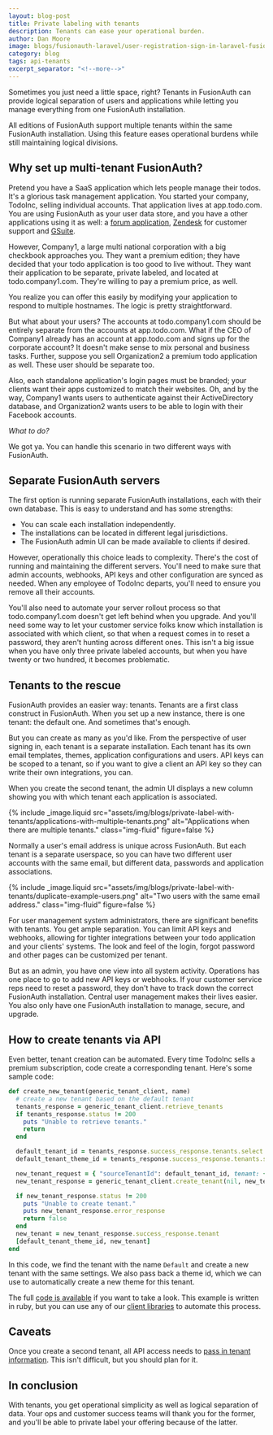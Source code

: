 ```yaml
---
layout: blog-post
title: Private labeling with tenants
description: Tenants can ease your operational burden.
author: Dan Moore
image: blogs/fusionauth-laravel/user-registration-sign-in-laravel-fusionauth.png
category: blog
tags: api-tenants
excerpt_separator: "<!--more-->"
---
```


Sometimes you just need a little space, right? Tenants in FusionAuth can provide logical separation of users and applications while letting you manage everything from one FusionAuth installation.

<!--more-->

All editions of FusionAuth support multiple tenants within the same FusionAuth installation. Using this feature eases operational burdens while still maintaining logical divisions.

## Why set up multi-tenant FusionAuth?

Pretend you have a SaaS application which lets people manage their todos. It's a glorious task management application. You started your company, TodoInc, selling individual accounts. That application lives at app.todo.com. You are using FusionAuth as your user data store, and you have a other applications using it as well: a [forum application](/blog/2020/05/13/setting-up-single-sign-on-for-nodebb), [Zendesk](/docs/v1/tech/samlv2/zendesk) for customer support and [GSuite](/docs/v1/tech/samlv2/google). 

However, Company1, a large multi national corporation with a big checkbook approaches you. They want a premium edition; they have decided that your todo application is too good to live without. They want their application to be separate, private labeled, and located at todo.company1.com. They're willing to pay a premium price, as well.

You realize you can offer this easily by modifying your application to respond to multiple hostnames. The logic is pretty straightforward.

But what about your users? The accounts at todo.company1.com should be entirely separate from the accounts at app.todo.com. What if the CEO of Company1 already has an account at app.todo.com and signs up for the corporate account? It doesn't make sense to mix personal and business tasks. Further, suppose you sell Organization2 a premium todo application as well. These user should be separate too. 

Also, each standalone application's login pages must be branded; your clients want their apps customized to match their websites. Oh, and by the way, Company1 wants users to authenticate against their ActiveDirectory database, and Organization2 wants users to be able to login with their Facebook accounts. 

_What to do?_

We got ya. You can handle this scenario in two different ways with FusionAuth.

## Separate FusionAuth servers

The first option is running separate FusionAuth installations, each with their own database. This is easy to understand and has some strengths: 

* You can scale each installation independently. 
* The installations can be located in different legal jurisdictions. 
* The FusionAuth admin UI can be made available to clients if desired.

However, operationally this choice leads to complexity. There's the cost of running and maintaining the different servers. You'll need to make sure that admin accounts, webhooks, API keys and other configuration are synced as needed. When any employee of TodoInc departs, you'll need to ensure you remove all their accounts. 

You'll also need to automate your server rollout process so that todo.company1.com doesn't get left behind when you upgrade. And you'll need some way to let your customer service folks know which installation is associated with which client, so that when a request comes in to reset a password, they aren't hunting across different ones. This isn't a big issue when you have only three private labeled accounts, but when you have twenty or two hundred, it becomes problematic.

## Tenants to the rescue

FusionAuth provides an easier way: tenants. Tenants are a first class construct in FusionAuth. When you set up a new instance, there is one tenant: the default one. And sometimes that's enough. 

But you can create as many as you'd like. From the perspective of user signing in, each tenant is a separate installation. Each tenant has its own email templates, themes, application configurations and users. API keys can be scoped to a tenant, so if you want to give a client an API key so they can write their own integrations, you can. 

When you create the second tenant, the admin UI displays a new column showing you with which tenant each application is associated.

{% include _image.liquid src="assets/img/blogs/private-label-with-tenants/applications-with-multiple-tenants.png" alt="Applications when there are multiple tenants." class="img-fluid" figure=false %}

Normally a user's email address is unique across FusionAuth. But each tenant is a separate userspace, so you can have two different user accounts with the same email, but different data, passwords and application associations.

{% include _image.liquid src="assets/img/blogs/private-label-with-tenants/duplicate-example-users.png" alt="Two users with the same email address." class="img-fluid" figure=false %}

For user management system administrators, there are significant benefits with tenants. You get ample separation. You can limit API keys and webhooks, allowing for tighter integrations between your todo application and your clients' systems. The look and feel of the login, forgot password and other pages can be customized per tenant.

But as an admin, you have one view into all system activity. Operations has one place to go to add new API keys or webhooks. If your customer service reps need to reset a password, they don't have to track down the correct FusionAuth installation. Central user management makes their lives easier. You also only have one FusionAuth installation to manage, secure, and upgrade.

## How to create tenants via API

Even better, tenant creation can be automated. Every time TodoInc sells a premium subscription, code create a corresponding tenant. Here's some sample code:

```ruby
def create_new_tenant(generic_tenant_client, name)
  # create a new tenant based on the default tenant
  tenants_response = generic_tenant_client.retrieve_tenants
  if tenants_response.status != 200
    puts "Unable to retrieve tenants."
    return
  end

  default_tenant_id = tenants_response.success_response.tenants.select { |t| t.name == 'Default' }[0].id
  default_tenant_theme_id = tenants_response.success_response.tenants.select { |t| t.name == 'Default' }[0].themeId

  new_tenant_request = { "sourceTenantId": default_tenant_id, tenant: {"name": "New client - "+name }}
  new_tenant_response = generic_tenant_client.create_tenant(nil, new_tenant_request)

  if new_tenant_response.status != 200
    puts "Unable to create tenant."
    puts new_tenant_response.error_response
    return false
  end
  new_tenant = new_tenant_response.success_response.tenant
  [default_tenant_theme_id, new_tenant]
end
```

In this code, we find the tenant with the name `Default` and create a new tenant with the same settings. We also pass back a theme id, which we can use to automatically create a new theme for this tenant. 

The full [code is available](https://github.com/FusionAuth/fusionauth-example-ruby-tenant-creation) if you want to take a look. This example is written in ruby, but you can use any of our [client libraries](/docs/v1/tech/client-libraries/) to automate this process. 

## Caveats

Once you create a second tenant, all API access needs to [pass in tenant information](/docs/v1/tech/apis/authentication#making-an-api-request-using-a-tenant-id). This isn't difficult, but you should plan for it.

## In conclusion

With tenants, you get operational simplicity as well as logical separation of data. Your ops and customer success teams will thank you for the former, and you'll be able to private label your offering because of the latter.
